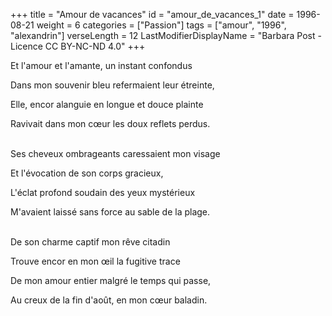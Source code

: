 +++
title = "Amour de vacances"
id = "amour_de_vacances_1"
date = 1996-08-21
weight = 6
categories = ["Passion"]
tags = ["amour", "1996", "alexandrin"]
verseLength = 12
LastModifierDisplayName = "Barbara Post - Licence CC BY-NC-ND 4.0"
+++

Et l'amour et l'amante, un instant confondus

Dans mon souvenir bleu refermaient leur étreinte,

Elle, encor alanguie en longue et douce plainte

Ravivait dans mon cœur les doux reflets perdus.

 \
Ses cheveux ombrageants caressaient mon visage

Et l'évocation de son corps gracieux,

L'éclat profond soudain des yeux mystérieux

M'avaient laissé sans force au sable de la plage.

 \
De son charme captif mon rêve citadin

Trouve encor en mon œil la fugitive trace

De mon amour entier malgré le temps qui passe,

Au creux de la fin d'août, en mon cœur baladin.
